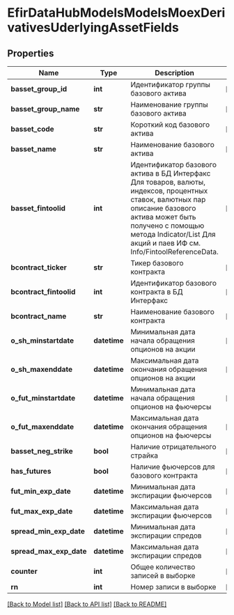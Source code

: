 # EfirDataHubModelsModelsMoexDerivativesUderlyingAssetFields

## Properties
Name | Type | Description | Notes
------------ | ------------- | ------------- | -------------
**basset_group_id** | **int** | Идентификатор группы базового актива | [optional] 
**basset_group_name** | **str** | Наименование группы базового актива | [optional] 
**basset_code** | **str** | Короткий код базового актива | [optional] 
**basset_name** | **str** | Наименование базового актива | [optional] 
**basset_fintoolid** | **int** | Идентификатор базового актива в БД Интерфакс  Для товаров, валюты, индексов, процентных ставок, валютных пар описание базового актива может быть получено с помощью метода Indicator/List  Для акций и паев ИФ см. Info/FintoolReferenceData. | [optional] 
**bcontract_ticker** | **str** | Тикер базового контракта | [optional] 
**bcontract_fintoolid** | **int** | Идентификатор базового контракта в БД Интерфакс | [optional] 
**bcontract_name** | **str** | Наименование базового контракта | [optional] 
**o_sh_minstartdate** | **datetime** | Минимальная дата начала обращения опционов на акции | [optional] 
**o_sh_maxenddate** | **datetime** | Максимальная дата окончания обращения опционов на акции | [optional] 
**o_fut_minstartdate** | **datetime** | Минимальная дата начала обращения опционов на фьючерсы | [optional] 
**o_fut_maxenddate** | **datetime** | Максимальная дата окончания обращения опционов на фьючерсы | [optional] 
**basset_neg_strike** | **bool** | Наличие отрицательного страйка | [optional] 
**has_futures** | **bool** | Наличие фьючерсов для базового контракта | [optional] 
**fut_min_exp_date** | **datetime** | Минимальная дата экспирации фьючерсов | [optional] 
**fut_max_exp_date** | **datetime** | Максимальная дата экспирации фьючерсов | [optional] 
**spread_min_exp_date** | **datetime** | Минимальная дата экспирации спредов | [optional] 
**spread_max_exp_date** | **datetime** | Максимальная дата экспирации спредов | [optional] 
**counter** | **int** | Общее количество записей в выборке | [optional] 
**rn** | **int** | Номер записи в выборке | [optional] 

[[Back to Model list]](../README.md#documentation-for-models) [[Back to API list]](../README.md#documentation-for-api-endpoints) [[Back to README]](../README.md)

